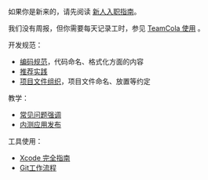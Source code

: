 <base href="//github.com/Chinamobo/iOS-Team-Norms/blob/master/" />

如果你是新来的，请先阅读 [新人入职指南](AppointmentGuide.md)。

我们没有周报，但你需要每天记录工时，参见 [TeamCola 使用](TeamCola.md) 。

开发规范：

* [编码规范](CodeStyle.md)，代码命名、格式化方面的内容
* [推荐实践](RecommendedPractice.md)
* [项目文件组织](ProjectOrganize.md)，项目文件命名、放置等约定

教学：

* [常见问题强调](CommonIssues.md)
* [内测应用发布](HowToPublishAlphaVersion.md)

工具使用：

* [Xcode 完全指南](https://github.com/BB9z/Xcode-Complete-Guide)
* [Git工作流程](GitWorkflow.md)
